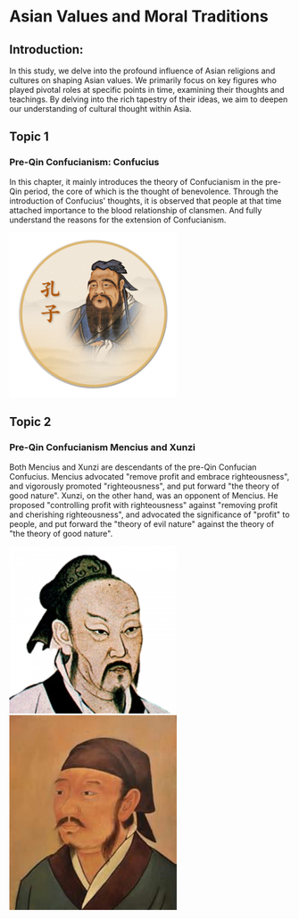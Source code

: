 # Asian Values and Moral Traditions

## Introduction:
In this study, we delve into the profound influence of Asian religions and cultures on shaping Asian values. We primarily focus on key figures who played pivotal roles at specific points in time, examining their thoughts and teachings. By delving into the rich tapestry of their ideas, we aim to deepen our understanding of cultural thought within Asia.

## Topic 1
### Pre-Qin Confucianism: Confucius
In this chapter, it mainly introduces the theory of Confucianism in the pre-Qin period, the core of which is the thought of benevolence. Through the introduction of Confucius' thoughts, it is observed that people at that time attached importance to the blood relationship of clansmen. And fully understand the reasons for the extension of Confucianism.

<img src="https://github.com/akahaz/Asian-Values-and-Moral-Traditions/blob/main/image/index/Confucius.png" width="300px">

## Topic 2
### Pre-Qin Confucianism Mencius and Xunzi
Both Mencius and Xunzi are descendants of the pre-Qin Confucian Confucius. Mencius advocated "remove profit and embrace righteousness", and vigorously promoted "righteousness", and put forward "the theory of good nature". Xunzi, on the other hand, was an opponent of Mencius. He proposed "controlling profit with righteousness" against "removing profit and cherishing righteousness", and advocated the significance of "profit" to people, and put forward the "theory of evil nature" against the theory of "the theory of good nature".

<img src="https://github.com/akahaz/Asian-Values-and-Moral-Traditions/blob/main/image/index/Mencius.png" width="300px"> <img src="https://github.com/akahaz/Asian-Values-and-Moral-Traditions/blob/main/image/index/Xunzi.jpg" width="300px">
